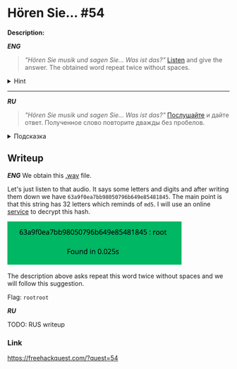 # Hören Sie... #54
**Description:**

***ENG***
> *"Hören Sie musik und sagen Sie... Was ist das?"*  [Listen](/FHQ/files/steganography/Horen-sie.wav) and give the answer. The obtained word repeat twice without spaces.

<details>
 <summary>Hint</summary>

```
What you hear is not an answer yet.
```
</details>

---

***RU***
> *"Hören Sie musik und sagen Sie... Was ist das?"*  [Послушайте](/FHQ/files/steganography/Horen-sie.wav) и дайте ответ. Полученное слово повторите дважды без пробелов.

<details>
 <summary>Подсказка</summary>

```
То, что вы слышите, еще не ответ.
```
</details>

## Writeup

***ENG***
We obtain this [.wav](/FHQ/files/steganography/Horen-sie.wav) file.

Let's just listen to that audio. It says some letters and digits and after writing them down we have `63a9f0ea7bb98050796b649e85481845`. The main point is that this string has 32 letters which reminds of `md5`. I will use an online [service](http://md5decrypt.net/en/) to decrypt this hash.

![image](/FHQ/images/steganography/Horen-Sie.png)

The description above asks repeat this word twice without spaces and we will follow this suggestion.

Flag: `rootroot`

***RU***

TODO: RUS writeup

### Link

https://freehackquest.com/?quest=54
